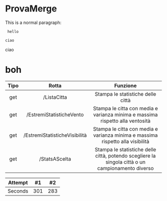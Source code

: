# ProvaMerge

<p>This is a normal paragraph:</p>

<pre><code> hello 

ciao
</code></pre>
<p> ciao

# boh

| Tipo | Rotta                         | Funzione                  |
| :--: | :---------------------------: | :----------------------------------------------------------------------------------------------: |
| get  | /ListaCitta                   | Stampa le statistiche delle città                                                                |
| get  | /EstremiStatisticheVento      | Stampa le citta con media e varianza minima e massima rispetto alla ventosità                    |
| get  | /EstremiStatisticheVisibilità | Stampa le citta con media e varianza minima e massima rispetto alla visibilità                   |
| get  | /StatsAScelta                 | Stampa le statistiche delle città, potendo scegliere la singola città o un campionamento diverso |

| Attempt | #1  | #2  |
| :-----: | :-: | :-: |
| Seconds | 301 | 283 |
